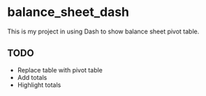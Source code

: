 # balance_sheet_dash

This is my project in using Dash to show balance sheet pivot table.

## TODO
* Replace table with pivot table
* Add totals
* Highlight totals